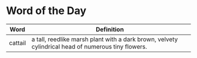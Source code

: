 # Word of the Day

|Word|Definition|
|---|---|
|cattail|a tall, reedlike marsh plant with a dark brown, velvety cylindrical head of numerous tiny flowers.|